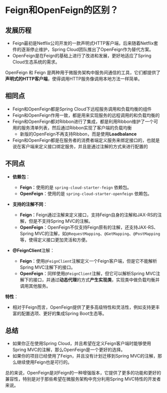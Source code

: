 # Feign和OpenFeign的区别？


## **发展历程**

-   Feign最初是Netflix公司开发的一款声明式HTTP客户端，后来随着Netflix套件的逐渐停止维护，Spring Cloud团队推出了OpenFeign作为替代方案。
-   OpenFeign是在Feign的基础上进行了改进和发展，更好地适应了Spring Cloud生态系统的需求。

OpenFeign 和 Feign 是两种用于微服务架构中服务间通信的工具，它们都提供了**声明式的HTTP客户端**，使得调用HTTP服务像调用本地方法一样简单。

## **相同点**

-   Feign和OpenFeign都是Spring Cloud下远程服务调用和负载均衡的组件
-   Feign和OpenFeign作用一致，都是用来实现服务的远程调用的和负载均衡的
-   Feign和OpenFeign都对Ribbon进行了集成，都是利用Ribbon维护了一个可用的服务清单列表，然后通过Ribbon实现了客户端的负载均衡
    -   新版的OpenFeign不再支持Ribbon，而是使用**Loadbalance**
-   Feign和OpenFeign都是在服务者的消费者端定义服务来绑定接口的，也就是说在客户端来定义接口绑定服务，并且是通过注解的方式来进行配置的

## **不同点**

-   **依赖包**：
    -   **Feign**：使用的是 `spring-cloud-starter-feign` 依赖包。
    -   **OpenFeign**：使用的是 `spring-cloud-starter-openfeign` 依赖包。

-   **支持的注解不同**：
    -   **Feign**：Feign通过注解来定义接口，支持Feign自身的注解和JAX-RS的注解，但是不支持Spring MVC的注解。
    -   **OpenFeign**：OpenFeign不仅支持Feign原有的注解，还支持JAX-RS、Spring MVC的注解，如`@RequestMapping`、`@GetMapping`、`@PostMapping`等，使得定义接口更加灵活和方便。

-   **@FeignClient**注解：
    -   **Feign**：使用`@FeignClient`注解定义一个Feign客户端，但是它不能解析Spring MVC注解下的接口。
    -   **OpenFeign**：同样使用`@FeignClient`注解，但它可以解析Spring MVC注解下的接口，并通过**动态代理**的方式**产生实现类**，实现类中做负载均衡并调用其他服务。

**特性**：

-   相对于Feign而言，OpenFeign提供了更多高级特性和灵活性，例如支持更丰富的配置选项、更好的集成Spring Boot生态等。

## 总结

-   如果你正在使用Spring Cloud，并且希望在定义Feign客户端时能够使用Spring MVC的注解，那么OpenFeign是一个更好的选择。
-   如果你的项目已经使用了Feign，并且没有计划迁移到Spring MVC的注解，那么继续使用Feign也是可行的。

总的来说，OpenFeign是对Feign的一种增强版本，它提供了更多的功能和更好的兼容性，特别是对于那些希望在微服务架构中充分利用Spring MVC特性的开发者来说。
